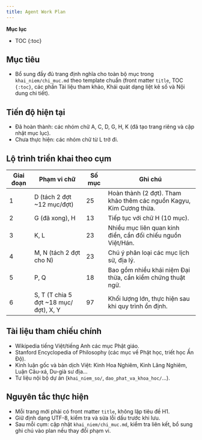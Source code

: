 ```yaml
---
title: Agent Work Plan
---
```


**Mục lục**

- TOC
{:toc}

## Mục tiêu
- Bổ sung đầy đủ trang định nghĩa cho toàn bộ mục trong `khai_niem/chi_muc.md` theo template chuẩn (front matter `title`, TOC `{:toc}`, các phần Tài liệu tham khảo, Khái quát dạng liệt kê số và Nội dung chi tiết).

## Tiến độ hiện tại
- Đã hoàn thành: các nhóm chữ A, C, D, G, H, K (đã tạo trang riêng và cập nhật mục lục).
- Chưa thực hiện: các nhóm chữ từ L trở đi.

## Lộ trình triển khai theo cụm
| Giai đoạn | Phạm vi chữ | Số mục | Ghi chú |
|-----------|-------------|--------|---------|
| 1 | D (tách 2 đợt ~12 mục/đợt) | 25 | Hoàn thành (2 đợt). Tham khảo thêm các nguồn Kagyu, Kim Cương thừa. |
| 2 | G (đã xong), H | 13 | Tiếp tục với chữ H (10 mục). |
| 3 | K, L | 23 | Nhiều mục liên quan kinh điển, cần đối chiếu nguồn Việt/Hán. |
| 4 | M, N (tách 2 đợt cho N) | 23 | Chú ý phân loại các mục lịch sử, địa lý. |
| 5 | P, Q | 18 | Bao gồm nhiều khái niệm Đại thừa, cần kiểm chứng thuật ngữ. |
| 6 | S, T (T chia 5 đợt ~18 mục/đợt), X, Y | 97 | Khối lượng lớn, thực hiện sau khi quy trình ổn định. |

## Tài liệu tham chiếu chính
- Wikipedia tiếng Việt/tiếng Anh các mục Phật giáo.
- Stanford Encyclopedia of Philosophy (các mục về Phật học, triết học Ấn Độ).
- Kinh luận gốc và bản dịch Việt: Kinh Hoa Nghiêm, Kinh Lăng Nghiêm, Luận Câu-xá, Du-già sư địa...
- Tư liệu nội bộ dự án (`khai_niem_so/`, `dao_phat_va_khoa_hoc/`...).

## Nguyên tắc thực hiện
- Mỗi trang mới phải có front matter `title`, không lặp tiêu đề H1.
- Giữ định dạng UTF-8, kiểm tra và sửa lỗi dấu trước khi lưu.
- Sau mỗi cụm: cập nhật `khai_niem/chi_muc.md`, kiểm tra liên kết, bổ sung ghi chú vào plan nếu thay đổi phạm vi.
